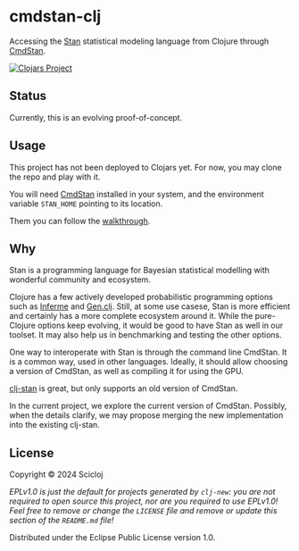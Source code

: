 # cmdstan-clj

Accessing the [Stan](https://mc-stan.org/) statistical modeling language from Clojure through [CmdStan](https://mc-stan.org/users/interfaces/cmdstan).

[![Clojars Project](https://img.shields.io/clojars/v/org.scicloj/cmdsta-nclj.svg)](https://clojars.org/org.scicloj/cmdstan-clj)

## Status 

Currently, this is an evolving proof-of-concept.

## Usage

This project has not been deployed to Clojars yet. For now, you may clone the repo and play with it.

You will need [CmdStan](https://mc-stan.org/users/interfaces/cmdstan.html) installed in your system, and the environment variable `STAN_HOME` pointing to its location.

Them you can follow the [walkthrough](https://scicloj.github.io/cmdstan-clj).

## Why

Stan is a programming language for Bayesian statistical modelling with wonderful community and ecosystem.

Clojure has a few actively developed probabilistic programming options such as [Inferme](https://github.com/generateme/inferme) and [Gen.clj](https://github.com/probcomp/Gen.clj). Still, at some use casese, Stan is more efficient and certainly has a more complete ecosystem around it. While the pure-Clojure options keep evolving, it would be good to have Stan as well in our toolset. It may also help us in benchmarking and testing the other options.

One way to interoperate with Stan is through the command line CmdStan. It is a common way, used in other languages. Ideally, it should allow choosing a version of CmdStan, as well as compiling it for using the GPU.

[clj-stan](https://github.com/thomasathorne/clj-stan) is great, but only supports an old version of CmdStan.

In the current project, we explore the current version of CmdStan. Possibly, when the details clarify, we may propose merging the new implementation into the existing clj-stan.

## License

Copyright © 2024 Scicloj

_EPLv1.0 is just the default for projects generated by `clj-new`: you are not_
_required to open source this project, nor are you required to use EPLv1.0!_
_Feel free to remove or change the `LICENSE` file and remove or update this_
_section of the `README.md` file!_

Distributed under the Eclipse Public License version 1.0.


 

